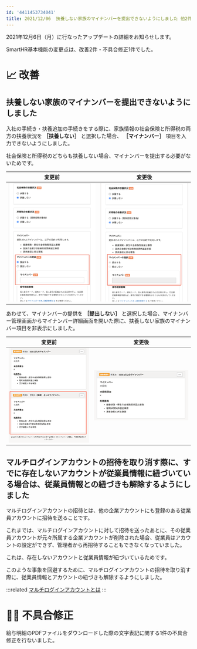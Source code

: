 ```yaml
---
id: '4411453734041'
title: 2021/12/06  扶養しない家族のマイナンバーを提出できないようにしました 他2件
---
```

2021年12月6日（月）に行なったアップデートの詳細をお知らせします。

SmartHR基本機能の変更点は、改善2件・不具合修正1件でした。

# 📈 改善

## 扶養しない家族のマイナンバーを提出できないようにしました

入社の手続き・扶養追加の手続きをする際に、家族情報の社会保険と所得税の両方の扶養状況を **［扶養しない］** と選択した場合、 **［マイナンバー］** 項目を入力できないようにしました。

社会保険と所得税のどちらも扶養しない場合、マイナンバーを提出する必要がないためです。

| 変更前 | 変更後 |
| --- | --- |
| ![](./upload_7b5b7de14f704e6550ee67b25796b95a.png) | ![](./upload_9d1afe471e4e687d390529a951b5446b.png) |

あわせて、マイナンバーの提供を **［提出しない］** と選択した場合、マイナンバー管理画面からマイナンバー詳細画面を開いた際に、扶養しない家族のマイナンバー項目を非表示にしました。

| 変更前 | 変更後 |
| --- | --- |
| ![](./upload_59162d79fa2f0281ddc7b5c4c944b1b9-2.png) | ![](./upload_4c40edf228b5be2e2e3b20d0e09822ac.png) |

## マルチログインアカウントの招待を取り消す際に、すでに存在しないアカウントが従業員情報に紐づいている場合は、従業員情報との紐づきも解除するようにしました

マルチログインアカウントの招待とは、他の企業アカウントにも登録のある従業員アカウントに招待を送ることです。

これまでは、マルチログインアカウントに対して招待を送ったあとに、その従業員アカウントが元々所属する企業アカウントが削除された場合、従業員はアカウントの設定ができず、管理者から再招待することもできなくなっていました。

これは、存在しないアカウントと従業員情報が紐づいているためです。

このような事象を回避するために、マルチログインアカウントの招待を取り消す際に、従業員情報とアカウントの紐づきも解除するようにしました。

:::related
[マルチログインアカウントとは](https://knowledge.smarthr.jp/hc/ja/articles/360026262853)
:::

# 👨‍⚕️ 不具合修正

給与明細のPDFファイルをダウンロードした際の文字表記に関する1件の不具合修正を行ないました。
